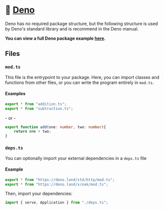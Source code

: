 # 🦕 [Deno](https://deno.land)

Deno has no required package structure, but the following structure is used by Deno's standard library and is recommend in the Deno manual.

**You can view a full Deno package example [here](example/).**

## Files

### `mod.ts`

This file is the entrypoint to your package. Here, you can import classes and functions from other files, or you can write the program entirely in `mod.ts`.

#### Examples
```ts
export * from "addition.ts";
export * from "subtraction.ts";
```
\- or -
```ts
export function add(one: number, two: number){
    return one + two;
}
```

### `deps.ts`

You can optionally import your external dependencies in a `deps.ts` file

#### Example
```ts
export * from "https://deno.land/std/http/mod.ts";
export * from "https://deno.land/x/oak/mod.ts";
```
Then, import your dependencies:
```ts
import { serve, Application } from "./deps.ts";
```